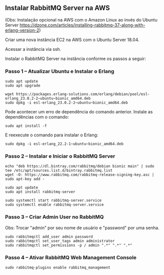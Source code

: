 ## Instalar RabbitMQ Server na AWS

(Obs: Instalação opcional na AWS com o Amazon Linux ao invés do Ubuntu Server https://dzone.com/articles/installing-rabbitmq-37-along-with-erlang-version-2)

Criar uma nova instância EC2 na AWS com o Ubuntu Server 18.04. 

Acessar a instância via ssh.

Instalar o RabbitMQ Server na instância conforme os passos a seguir:

### Passo 1 – Atualizar Ubuntu e Instalar o Erlang

```
sudo apt update
sudo apt upgrade
```

```
wget https://packages.erlang-solutions.com/erlang/debian/pool/esl-erlang_23.0.2-2~ubuntu~bionic_amd64.deb
sudo dpkg -i esl-erlang_23.0.2-2~ubuntu~bionic_amd64.deb
```
Pode acontecer um erro de dependência do comando anterior. Instale as dependências com o comando:

```
sudo apt install -f
```

E reexecute o comando para instalar o Erlang:

```
sudo dpkg -i esl-erlang_22.2-1~ubuntu~bionic_amd64.deb
```

### Passo 2 – Instalar e Iniciar o RabbitMQ Server

```
echo "deb https://dl.bintray.com/rabbitmq/debian bionic main" | sudo tee /etc/apt/sources.list.d/bintray.rabbitmq.list
wget -O- https://www.rabbitmq.com/rabbitmq-release-signing-key.asc | sudo apt-key add -
```
```
sudo apt update
sudo apt install rabbitmq-server
```

```
sudo systemctl start rabbitmq-server.service
sudo systemctl enable rabbitmq-server.service
```


### Passo 3 – Criar Admin User no RabbitMQ

Obs: Trocar "admin" por seu nome de usuário e "password" por uma senha.

```
sudo rabbitmqctl add_user admin password 
sudo rabbitmqctl set_user_tags admin administrator
sudo rabbitmqctl set_permissions -p / admin ".*" ".*" ".*"
```


### Passo 4 – Ativar RabbitMQ Web Management Console

```
sudo rabbitmq-plugins enable rabbitmq_management
```
